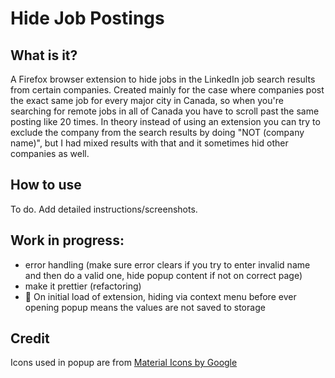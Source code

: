 # Hide Job Postings

## What is it?

A Firefox browser extension to hide jobs in the LinkedIn job search results from certain companies.
Created mainly for the case where companies post the exact same job for every major city in Canada, so when you're searching for remote jobs in all of Canada you have to scroll past the same posting like 20 times.
In theory instead of using an extension you can try to exclude the company from the search results by doing "NOT (company name)", but I had mixed results with that and it sometimes hid other companies as well.

## How to use

To do. Add detailed instructions/screenshots.

## Work in progress:

- error handling (make sure error clears if you try to enter invalid name and then do a valid one, hide popup content if not on correct page)
- make it prettier (refactoring)
- :bug: On initial load of extension, hiding via context menu before ever opening popup means the values are not saved to storage

## Credit

Icons used in popup are from [Material Icons by Google](https://github.com/google/material-design-icons)
